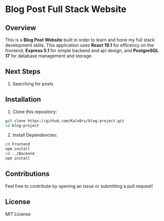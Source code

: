# Blog Post Full Stack Website

## Overview 
This is a **Blog Post Website** built in order to learn and hone my full stack development skills. This application uses **React 19.1** for efficency on the frontend, **Express 5.1** for simple backend and api design, and **PostgreSQL 17** for database management and storage. 

## Next Steps
1. Searching for posts

## Installation  
1. Clone this repository:  
  ```bash
  git clone https://github.com/KalnBrs/blog-project.git
  cd blog-project
  ```
2. Install Dependencies:
```bash
cd Frontend
npm install
cd ../Backend
npm install
```

## Contributions
Feel free to contribute by opening an issue or submitting a pull request!

## License
MIT License
